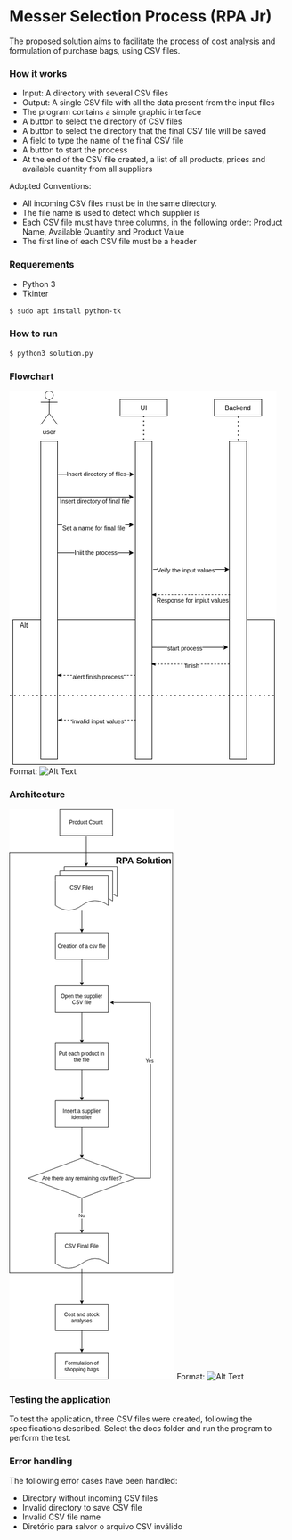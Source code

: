 # Messer Selection Process (RPA Jr)
The proposed solution aims to facilitate the process of cost analysis and formulation of purchase bags, using CSV files.
### How it works

  - Input: A directory with several CSV files
  - Output: A single CSV file with all the data present from the input files
  - The program contains a simple graphic interface
  - A button to select the directory of CSV files
  - A button to select the directory that the final CSV file will be saved
  - A field to type the name of the final CSV file
  - A button to start the process
  - At the end of the CSV file created, a list of all products, prices and available quantity from all suppliers

Adopted Conventions:
  - All incoming CSV files must be in the same directory.
  - The file name is used to detect which supplier is
  - Each CSV file must have three columns, in the following order: Product Name, Available Quantity and Product Value
  - The first line of each CSV file must be a header
### Requerements
  - Python 3
  - Tkinter
```sh
$ sudo apt install python-tk
```
### How to run
```sh
$ python3 solution.py
```
### Flowchart
![GitHub Logo](/arc.png)
Format: ![Alt Text](url)

### Architecture
![GitHub Logo](/flow.png)
Format: ![Alt Text](url)

### Testing the application

To test the application, three CSV files were created, following the specifications described.
Select the docs folder and run the program to perform the test.

### Error handling

The following error cases have been handled:
  - Directory without incoming CSV files
  - Invalid directory to save CSV file
  - Invalid CSV file name
  - Diretório para salvor o arquivo CSV inválido

